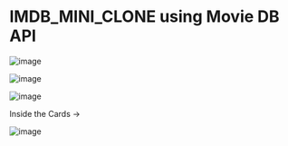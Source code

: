 # IMDB_MINI_CLONE using Movie DB API

![image](https://user-images.githubusercontent.com/76623158/211639661-ca626023-6dbf-47e3-8ad2-aa0969e7fd0e.png)

![image](https://user-images.githubusercontent.com/76623158/211639599-4288afca-8954-4f26-b064-0b2d0511bcfb.png)

![image](https://user-images.githubusercontent.com/76623158/211639723-7d82f6e1-4a55-47ce-b2fe-ad45c2d72ed0.png)

Inside the Cards ->

![image](https://user-images.githubusercontent.com/76623158/211639872-b2b1a17a-dde0-4121-80f0-e673b81227a5.png)
